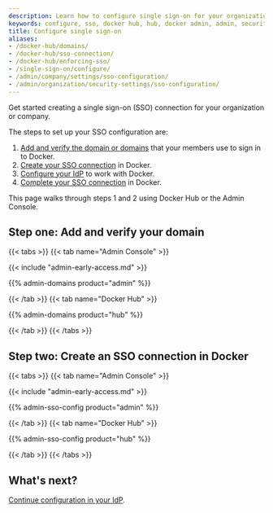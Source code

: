 ```yaml
---
description: Learn how to configure single sign-on for your organization or company.
keywords: configure, sso, docker hub, hub, docker admin, admin, security 
title: Configure single sign-on
aliases:
- /docker-hub/domains/
- /docker-hub/sso-connection/
- /docker-hub/enforcing-sso/
- /single-sign-on/configure/
- /admin/company/settings/sso-configuration/
- /admin/organization/security-settings/sso-configuration/
---
```


Get started creating a single sign-on (SSO) connection for your organization or company.

The steps to set up your SSO configuration are:

1. [Add and verify the domain or domains](#step-one-add-and-verify-your-domain) that your members use to sign in to Docker.
2. [Create your SSO connection](#step-two-create-an-sso-connection-in-docker) in Docker.
3. [Configure your IdP](./configure-idp.md) to work with Docker.
4. [Complete your SSO connection](../connect/_index.md) in Docker.

This page walks through steps 1 and 2 using Docker Hub or the Admin Console.

## Step one: Add and verify your domain

{{< tabs >}}
{{< tab name="Admin Console" >}}

{{< include "admin-early-access.md" >}}

{{% admin-domains product="admin" %}}

{{< /tab >}}
{{< tab name="Docker Hub" >}}

{{% admin-domains product="hub" %}}

{{< /tab >}}
{{< /tabs >}}

## Step two: Create an SSO connection in Docker

{{< tabs >}}
{{< tab name="Admin Console" >}}

{{< include "admin-early-access.md" >}}

{{% admin-sso-config product="admin" %}}

{{< /tab >}}
{{< tab name="Docker Hub" >}}

{{% admin-sso-config product="hub" %}}

{{< /tab >}}
{{< /tabs >}}

## What's next?

[Continue configuration in your IdP](./configure-idp.md).
